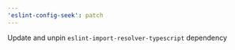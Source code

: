 ```yaml
---
'eslint-config-seek': patch
---
```


Update and unpin `eslint-import-resolver-typescript` dependency
